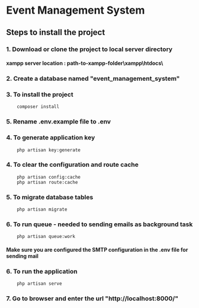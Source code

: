 # Event Management System
## Steps to install the project 
### 1. Download or clone the project to local server directory
#### xampp server location : path-to-xampp-folder\xampp\htdocs\
### 2. Create a database named "event_management_system"
### 3. To install the project 
        composer install
### 5. Rename .env.example file to .env
### 4. To generate application key
        php artisan key:generate
### 4. To clear the configuration and route cache
        php artisan config:cache
        php artisan route:cache
### 5. To migrate database tables      
        php artisan migrate
### 6. To run queue - needed to sending emails as background task
        php artisan queue:work     
####  Make sure you are configured the SMTP configuration in the .env file for sending mail           
### 6. To run the application
        php artisan serve
### 7. Go to browser and enter the url "http://localhost:8000/"       
